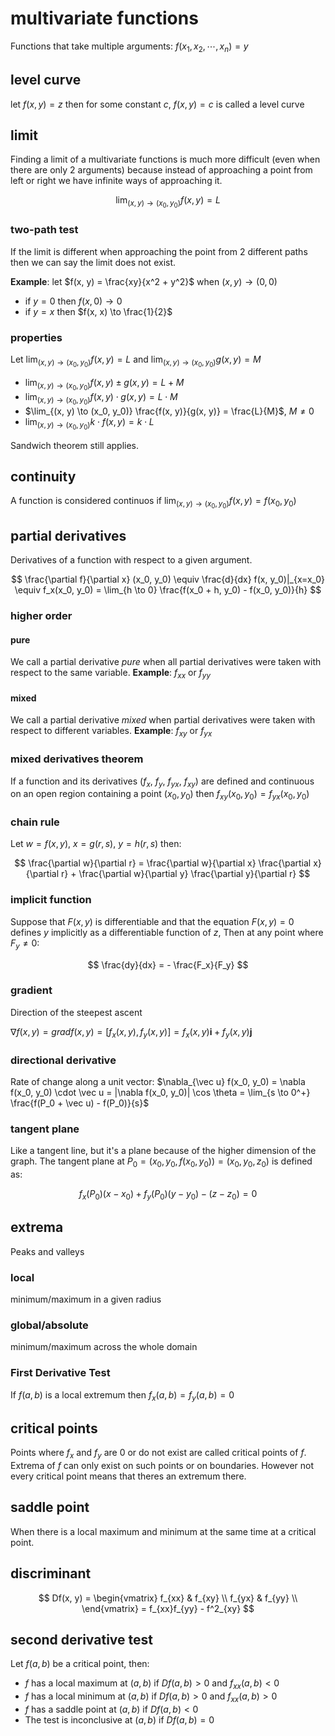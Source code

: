 # multivariate functions

Functions that take multiple arguments: $f(x_1, x_2, \cdots, x_n) = y$

## level curve

let $f(x, y) = z$ then for some constant $c$, $f(x, y) = c$ is called a level curve

## limit

Finding a limit of a multivariate functions is much more difficult (even when there are only 2 arguments) because instead of approaching a point from left or right we have infinite ways of approaching it.

$$
	\lim_{(x, y) \to (x_0, y_0)} f(x, y) = L
$$

### two-path test

If the limit is different when approaching the point from 2 different paths then we can say the limit does not exist.

**Example**: let $f(x, y) = \frac{xy}{x^2 + y^2}$ when $(x, y) \to (0, 0)$

- if $y = 0$ then $f(x, 0) \to 0$
- if $y = x$ then $f(x, x) \to \frac{1}{2}$

### properties

Let $\lim_{(x, y) \to (x_0, y_0)} f(x, y) = L$ and $\lim_{(x, y) \to (x_0, y_0)} g(x, y) = M$

- $\lim_{(x, y) \to (x_0, y_0)} f(x, y) \pm g(x, y) = L + M$
- $\lim_{(x, y) \to (x_0, y_0)} f(x, y) \cdot g(x, y) = L \cdot M$
- $\lim_{(x, y) \to (x_0, y_0)} \frac{f(x, y)}{g(x, y)} = \frac{L}{M}$, $M \ne 0$
- $\lim_{(x, y) \to (x_0, y_0)} k \cdot f(x, y) = k \cdot L$

Sandwich theorem still applies.

## continuity

A function is considered continuos if $\lim_{(x, y) \to (x_0, y_0)} f(x, y) = f(x_0, y_0)$

## partial derivatives

Derivatives of a function with respect to a given argument.

$$
	\frac{\partial f}{\partial x} (x_0, y_0) \equiv \frac{d}{dx} f(x, y_0)|_{x=x_0} \equiv f_x(x_0, y_0) = \lim_{h \to 0} \frac{f(x_0 + h, y_0) - f(x_0, y_0)}{h}
$$

### higher order

#### pure

We call a partial derivative _pure_ when all partial derivatives were taken with respect to the same variable. **Example**: $f_{xx}$ or $f_{yy}$

#### mixed

We call a partial derivative _mixed_ when partial derivatives were taken with respect to different variables. **Example**: $f_{xy}$ or $f_{yx}$

### mixed derivatives theorem

If a function and its derivatives ($f_x$, $f_y$, $f_{yx}$, $f_{xy}$) are defined and continuous on an open region containing a point $(x_0 ,y_0)$ then $f_{xy}(x_0, y_0) = f_{yx}(x_0, y_0)$

### chain rule

Let $w = f(x, y)$, $x = g(r, s)$, $y = h(r, s)$ then:

$$
\frac{\partial w}{\partial r} = \frac{\partial w}{\partial x} \frac{\partial x}{\partial r} + \frac{\partial w}{\partial y} \frac{\partial y}{\partial r}
$$

### implicit function

Suppose that $F(x, y)$ is differentiable and that the equation $F(x, y) = 0$ defines $y$ implicitly as a differentiable function of $z$, Then at any point where $F_y \ne 0$:

$$
	\frac{dy}{dx} = - \frac{F_x}{F_y}
$$

### gradient

Direction of the steepest ascent

$\nabla f(x, y) = grad f(x, y) = [f_x(x, y), f_y(x, y)] = f_x(x, y)\mathbf{i} + f_y(x, y)\mathbf{j}$

### directional derivative

Rate of change along a unit vector: $\nabla_{\vec u} f(x_0, y_0) = \nabla f(x_0, y_0) \cdot \vec u = |\nabla f(x_0, y_0)| \cos \theta = \lim_{s \to 0^+} \frac{f(P_0 + \vec u) - f(P_0)}{s}$

### tangent plane

Like a tangent line, but it's a plane because of the higher dimension of the graph. The tangent plane at $P_0 = (x_0, y_0, f(x_0, y_0)) = (x_0, y_0, z_0)$ is defined as:

$$
	f_x(P_0)(x - x_0) + f_y(P_0)(y - y_0) - (z - z_0) = 0
$$

## extrema

Peaks and valleys

### local

minimum/maximum in a given radius

### global/absolute

minimum/maximum across the whole domain

### First Derivative Test

If $f(a, b)$ is a local extremum then $f_x(a, b) = f_y(a, b) = 0$

## critical points

Points where $f_x$ and $f_y$ are 0 or do not exist are called critical points of $f$. Extrema of $f$ can only exist on such points or on boundaries. However not every critical point means that theres an extremum there.

## saddle point

When there is a local maximum and minimum at the same time at a critical point.

## discriminant

$$
	Df(x, y) = \begin{vmatrix}
		f_{xx} & f_{xy} \\
		f_{yx} & f_{yy} \\
	\end{vmatrix} = f_{xx}f_{yy} - f^2_{xy}
$$

## second derivative test

Let $f(a, b)$ be a critical point, then:

- $f$ has a local maximum at $(a, b)$ if $Df(a, b) > 0$ and $f_{xx}(a, b) < 0$
- $f$ has a local minimum at $(a, b)$ if $Df(a, b) > 0$ and $f_{xx}(a, b) > 0$
- $f$ has a saddle point at $(a, b)$ if $Df(a, b) < 0$
- The test is inconclusive at $(a, b)$ if $Df(a, b) = 0$
